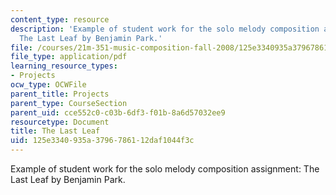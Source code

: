 ```yaml
---
content_type: resource
description: 'Example of student work for the solo melody composition assignment:
  The Last Leaf by Benjamin Park.'
file: /courses/21m-351-music-composition-fall-2008/125e3340935a3796786112daf1044f3c_park_lastleaf.pdf
file_type: application/pdf
learning_resource_types:
- Projects
ocw_type: OCWFile
parent_title: Projects
parent_type: CourseSection
parent_uid: cce552c0-c03b-6df3-f01b-8a6d57032ee9
resourcetype: Document
title: The Last Leaf
uid: 125e3340-935a-3796-7861-12daf1044f3c
---
```

Example of student work for the solo melody composition assignment: The Last Leaf by Benjamin Park.

